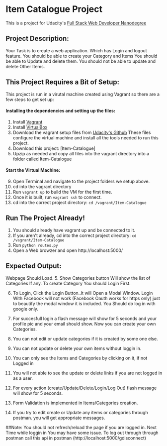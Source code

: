 # Item Catalogue Project
This is a project for Udacity's [Full Stack Web Developer Nanodegree](https://www.udacity.com/course/full-stack-web-developer-nanodegree--nd004)
## Project Description:
Your Task is to create a web application.
Which has Login and logout feature.
You should be able to create your Category and Items
You should be able to Update and delete them.
You should not be able to update and delete Other Items.
## This Project Requires a Bit of Setup:
This project is run in a virutal machine created using Vagrant so there are a few steps
to get set up:
#### Installing the dependencies and setting up the files:
1. Install [Vagrant](https://www.vagrantup.com/)
2. Install [VirtualBox](https://www.virtualbox.org/)
3. Download the vagrant setup files from [Udacity's Github](https://github.com/udacity/fullstack-nanodegree-vm)
These files configure the virtual machine and install all the tools needed to run this project.
7. Download this project: [Item-Catalogue]
8. Upzip as needed and copy all files into the vagrant directory into a folder called Item-Catalogue
#### Start the Virtual Machine:
9. Open Terminal and navigate to the project folders we setup above.
10. cd into the vagrant directory
11. Run ``` vagrant up ``` to build the VM for the first time.
12. Once it is built, run ``` vagrant ssh ``` to connect.
13. cd into the correct project directory: ``` cd /vagrant/Item-Catalogue ```

## Run The Project Already!
1. You should already have vagrant up and be connected to it. 
2. If you aren't already, cd into the correct project directory: ``` cd /vagrant/Item-Catalogue ```
3. Run ``` python routes.py ``` 
4. Open a Web browzer and open http://localhost:5000/
## Expected Output: 
   Webpage Should Load.
5. Show Categories button Will show the list of Categories If any.
   To create Category You should Login First.

6. To Login, Click the Login Button..It will Open a Modal Window.
   Login With Facebook will not work (Facebook Oauth works for https only) just to beautify the modal window it is included.
   You Should do log in with google only.

7. For succesfull login a flash message will show for 5 seconds and your profile pic and your email should show.
   Now you can create your own Categories.
 
8. You can not edit or update categories if it is created by some one else.
   
9. You can not update or delete your own items without loggin in.

10. You can only see the Items and Categories by clicking on it, if not Logged in

11. You will not able to see the update or delete links if you are not logged in as a user.

12. For every action (create/Update/Delete/Login/Log Out) flash message will show for 5 seconds.

13. Form Validation is implemented  in Items/Categories creation.

14. If you try to edit create or Update any items or categories through postman. you will get appropriate messages.


##Note:
 You should not refresh/reload the page if you are logged in.
 Next Time while loggin in You may have some issue.
 To log out through through postman call this api in postman (http://localhost:5000/gdisconnect)
  


 
